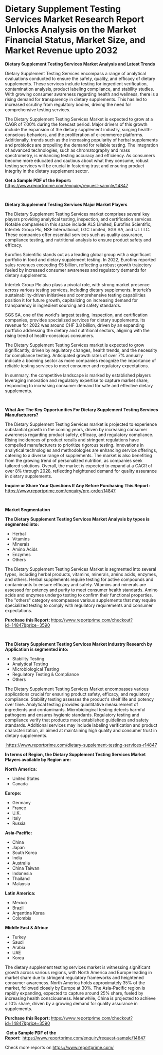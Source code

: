 <p><h1>Dietary Supplement Testing Services Market Research Report Unlocks Analysis on the Market Financial Status, Market Size, and Market Revenue upto 2032</h1></p><p><strong>Dietary Supplement Testing Services Market Analysis and Latest Trends</strong></p>
<p><p>Dietary Supplement Testing Services encompass a range of analytical evaluations conducted to ensure the safety, quality, and efficacy of dietary supplements. These services include testing for ingredient verification, contamination analysis, product labeling compliance, and stability studies. With growing consumer awareness regarding health and wellness, there is a rising demand for transparency in dietary supplements. This has led to increased scrutiny from regulatory bodies, driving the need for comprehensive testing services.</p><p>The Dietary Supplement Testing Services Market is expected to grow at a CAGR of 7.00% during the forecast period. Major drivers of this growth include the expansion of the dietary supplement industry, surging health-conscious behaviors, and the proliferation of e-commerce platforms. Additionally, trends such as the increasing popularity of herbal supplements and probiotics are propelling the demand for reliable testing. The integration of advanced technologies, such as chromatography and mass spectrometry, is enhancing testing accuracy and efficiency. As consumers become more educated and cautious about what they consume, robust testing services will be crucial in fostering trust and ensuring product integrity in the dietary supplement sector.</p></p>
<p><strong>Get a Sample PDF of the Report:&nbsp;</strong> <a href="https://www.reportprime.com/enquiry/request-sample/14847?utm_campaign=2630&utm_medium=2&utm_source=Github&utm_content=ia&utm_term=20032025&utm_id=dietary-supplement-testing-services">https://www.reportprime.com/enquiry/request-sample/14847</a></p>
<p>&nbsp;</p>
<p><strong>Dietary Supplement Testing Services Major Market Players</strong></p>
<p><p>The Dietary Supplement Testing Services market comprises several key players providing analytical testing, inspection, and certification services. Notable companies in this space include ALS Limited, Eurofins Scientific, Intertek Group Plc, NSF International, LGC Limited, SGS SA, and UL LLC. These companies offer essential services such as quality assurance, compliance testing, and nutritional analysis to ensure product safety and efficacy.</p><p>Eurofins Scientific stands out as a leading global group with a significant portfolio in food and dietary supplement testing. In 2022, Eurofins reported sales revenues exceeding €5 billion, reflecting a robust growth trajectory fueled by increased consumer awareness and regulatory demands for dietary supplements.</p><p>Intertek Group Plc also plays a pivotal role, with strong market presence across various testing services, including dietary supplements. Intertek’s sustainability-driven initiatives and comprehensive testing capabilities position it for future growth, capitalizing on increasing demand for transparency in ingredient sourcing and safety standards.</p><p>SGS SA, one of the world's largest testing, inspection, and certification companies, provides specialized services for dietary supplements. Its revenue for 2022 was around CHF 3.8 billion, driven by an expanding portfolio addressing the dietary and nutritional sectors, aligning with the rising trend of health-conscious consumers.</p><p>The Dietary Supplement Testing Services market is expected to grow significantly, driven by regulatory changes, health trends, and the necessity for compliance testing. Anticipated growth rates of over 7% annually indicate a booming sector as more companies recognize the importance of reliable testing services to meet consumer and regulatory expectations.</p><p>In summary, the competitive landscape is marked by established players leveraging innovation and regulatory expertise to capture market share, responding to increasing consumer demand for safe and effective dietary supplements.</p></p>
<p>&nbsp;</p>
<p><strong>What Are The Key Opportunities For Dietary Supplement Testing Services Manufacturers?</strong></p>
<p><p>The Dietary Supplement Testing Services market is projected to experience substantial growth in the coming years, driven by increasing consumer awareness regarding product safety, efficacy, and regulatory compliance. Rising incidences of product recalls and stringent regulations have compelled manufacturers to prioritize rigorous testing. Innovations in analytical technologies and methodologies are enhancing service offerings, catering to a diverse range of supplements. The market is also benefiting from the growing trend of personalized nutrition, as companies seek tailored solutions. Overall, the market is expected to expand at a CAGR of over 8% through 2028, reflecting heightened demand for quality assurance in dietary supplements.</p></p>
<p><strong>Inquire or Share Your Questions If Any Before Purchasing This Report:</strong> <a href="https://www.reportprime.com/enquiry/pre-order/14847?utm_campaign=2630&utm_medium=2&utm_source=Github&utm_content=ia&utm_term=20032025&utm_id=dietary-supplement-testing-services">https://www.reportprime.com/enquiry/pre-order/14847</a></p>
<p>&nbsp;</p>
<p><strong>Market Segmentation</strong></p>
<p><strong>The Dietary Supplement Testing Services Market Analysis by types is segmented into:</strong></p>
<p><ul><li>Herbal</li><li>Vitamins</li><li>Minerals</li><li>Amino Acids</li><li>Enzymes</li><li>Others</li></ul></p>
<p><p>The Dietary Supplement Testing Services Market is segmented into several types, including herbal products, vitamins, minerals, amino acids, enzymes, and others. Herbal supplements require testing for active compounds and contaminants to ensure efficacy and safety. Vitamins and minerals are assessed for potency and purity to meet consumer health standards. Amino acids and enzymes undergo testing to confirm their functional properties. The "others" category encompasses various supplements that may require specialized testing to comply with regulatory requirements and consumer expectations.</p></p>
<p><strong>Purchase this Report:&nbsp;</strong><a href="https://www.reportprime.com/checkout?id=14847&price=3590&utm_campaign=2630&utm_medium=2&utm_source=Github&utm_content=ia&utm_term=20032025&utm_id=dietary-supplement-testing-services">https://www.reportprime.com/checkout?id=14847&price=3590</a></p>
<p>&nbsp;</p>
<p><strong>The Dietary Supplement Testing Services Market Industry Research by Application is segmented into:</strong></p>
<p><ul><li>Stability Testing</li><li>Analytical Testing</li><li>Microbiological Testing</li><li>Regulatory Testing & Compliance</li><li>Others</li></ul></p>
<p><p>The Dietary Supplement Testing Services Market encompasses various applications crucial for ensuring product safety, efficacy, and regulatory compliance. Stability testing assesses the product's shelf life and potency over time. Analytical testing provides quantitative measurement of ingredients and contaminants. Microbiological testing detects harmful pathogens and ensures hygienic standards. Regulatory testing and compliance verify that products meet established guidelines and safety standards. Additional services may include labeling verification and product characterization, all aimed at maintaining high quality and consumer trust in dietary supplements.</p></p>
<p><a href="https://www.reportprime.com/dietary-supplement-testing-services-r14847?utm_campaign=2630&utm_medium=2&utm_source=Github&utm_content=ia&utm_term=20032025&utm_id=dietary-supplement-testing-services">&nbsp;https://www.reportprime.com/dietary-supplement-testing-services-r14847</a></p>
<p><strong>In terms of Region, the Dietary Supplement Testing Services Market Players available by Region are:</strong></p>
<p>
    <p> <strong> North America: </strong>
        <ul>
            <li>United States</li>
            <li>Canada</li>
        </ul>
        </p> 
    <p> <strong> Europe: </strong>
        <ul>
            <li>Germany</li>
            <li>France</li>
            <li>U.K.</li>
            <li>Italy</li>
            <li>Russia</li>
        </ul>
        </p> 
    <p> <strong> Asia-Pacific: </strong>
        <ul>
            <li>China</li>
            <li>Japan</li>
            <li>South Korea</li>
            <li>India</li>
            <li>Australia</li>
            <li>China Taiwan</li>
            <li>Indonesia</li>
            <li>Thailand</li>
            <li>Malaysia</li>
        </ul>
        </p> 
    <p> <strong> Latin America: </strong>
        <ul>
            <li>Mexico</li>
            <li>Brazil</li>
            <li>Argentina Korea</li>
            <li>Colombia</li>
        </ul>
        </p> 
    <p> <strong> Middle East & Africa: </strong>
        <ul>
            <li>Turkey</li>
            <li>Saudi</li>
            <li>Arabia</li>
            <li>UAE</li>
            <li>Korea</li>
        </ul>
    </p>
    </p>
<p><p>The dietary supplement testing services market is witnessing significant growth across various regions, with North America and Europe leading in market share due to stringent regulatory frameworks and heightened consumer awareness. North America holds approximately 35% of the market, followed closely by Europe at 30%. The Asia-Pacific region is rapidly expanding, expected to capture around 25% share, fueled by increasing health consciousness. Meanwhile, China is projected to achieve a 10% share, driven by a growing demand for quality assurance in supplements.</p></p>
<p><strong>Purchase this Report: </strong><a href="https://www.reportprime.com/checkout?id=14847&price=3590&utm_campaign=2630&utm_medium=2&utm_source=Github&utm_content=ia&utm_term=20032025&utm_id=dietary-supplement-testing-services">https://www.reportprime.com/checkout?id=14847&price=3590</a></p>
<p>&nbsp;<strong>Get a Sample PDF of the Report:&nbsp;&nbsp;</strong><a href="https://www.reportprime.com/enquiry/request-sample/14847?utm_campaign=2630&utm_medium=2&utm_source=Github&utm_content=ia&utm_term=20032025&utm_id=dietary-supplement-testing-services">https://www.reportprime.com/enquiry/request-sample/14847</a></p>
<p><strong></strong></p>
<p>Check more reports on <a href="https://www.reportprime.com/?utm_campaign=2630&utm_medium=2&utm_source=Github&utm_content=ia&utm_term=20032025&utm_id=dietary-supplement-testing-services">https://www.reportprime.com/</a></p>